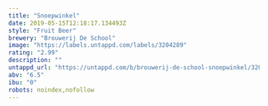 ```yaml
---
title: "Snoepwinkel"
date: 2019-05-15T12:18:17.134493Z
style: "Fruit Beer"
brewery: "Brouwerij De School"
image: "https://labels.untappd.com/labels/3204289"
rating: "2.99"
description: ""
untappd_url: "https://untappd.com/b/brouwerij-de-school-snoepwinkel/3204289"
abv: "6.5"
ibu: "0"
robots: noindex,nofollow
---
```

